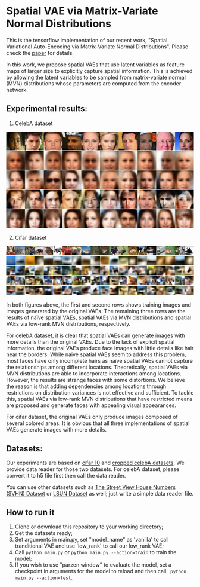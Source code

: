 # Spatial VAE via Matrix-Variate Normal Distributions

This is the tensorflow implementation of our recent work, "Spatial Variational Auto-Encoding via Matrix-Variate Normal Distributions". Please check the [paper](https://arxiv.org/abs/1705.06821) for details.

In this work, we propose spatial VAEs that use latent variables as feature maps of larger size to explicitly capture spatial information. This is achieved by allowing the latent variables to be sampled from matrix-variate normal (MVN) distributions whose parameters are computed from the encoder network.

## Experimental results:
1. CelebA dataset

![image](https://github.com/divelab/Spatial-VAE-via-MVND/blob/master/results/celeba_new.png)

2. Cifar dataset

![image](https://github.com/divelab/Spatial-VAE-via-MVND/blob/master/results/cifar_new.png)


In both figures above, the first and second rows shows training images and images generated by the original VAEs. The
remaining three rows are the results of naïve spatial VAEs, spatial VAEs via MVN distributions and
spatial VAEs via low-rank MVN distributions, respectively.

For celebA dataset, it is clear that spatial VAEs can generate images with more details than the original
VAEs. Due to the lack of explicit spatial information, the original VAEs produce face images with little
details like hair near the borders. While naïve spatial VAEs seem to address this problem, most faces
have only incomplete hairs as naïve spatial VAEs cannot capture the relationships among different
locations. Theoretically, spatial VAEs via MVN distributions are able to incorporate interactions
among locations. However, the results are strange faces with some distortions. We believe the
reason is that adding dependencies among locations through restrictions on distribution variances is
not effective and sufficient. To tackle this, spatial VAEs via low-rank MVN distributions that have
restricted means are proposed and generate faces with appealing visual appearances.

For cifar dataset, the original VAEs only produce images composed of several colored areas. It is
obvious that all three implementations of spatial VAEs generate images with more details.


## Datasets:

Our experiments are based on [cifar 10](https://www.cs.toronto.edu/~kriz/cifar.html) and [cropped celebA datasets](http://mmlab.ie.cuhk.edu.hk/projects/CelebA.html). We provide data reader for those two datasets. For celebA dataset, please convert it to h5 file first then call the data reader.

You can use other datasets such as [The Street View House Numbers (SVHN) Dataset](http://ufldl.stanford.edu/housenumbers/) or [LSUN Dataset](http://lsun.cs.princeton.edu/2016/) as well; just write a simple data reader file. 

## How to run it

1. Clone or download this repository to your working directory;
2. Get the datasets ready;
3. Set arguments in main.py, set "model_name" as 'vanilla' to call tranditional VAE and use 'low_rank' to call our low_rank VAE;
4. Call ``` python main.py ``` or  ``` python main.py --action=train ``` to train the model;
5. If you wish to use "parzen window" to evaluate the model, set a checkpoint in arguments for the model to reload and then call ``` python main.py --action=test```.






